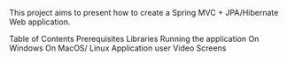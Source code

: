 This project aims to present how to create a Spring MVC + JPA/Hibernate Web application.

Table of Contents
Prerequisites
Libraries
Running the application
On Windows
On MacOS/ Linux
Application user
Video
Screens
